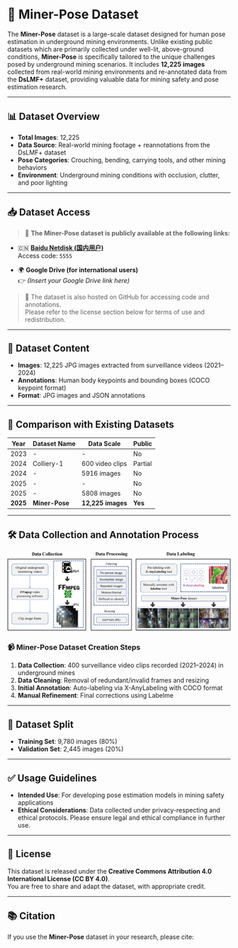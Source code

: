# 🧱 Miner-Pose Dataset

The **Miner-Pose** dataset is a large-scale dataset designed for human pose estimation in underground mining environments. Unlike existing public datasets which are primarily collected under well-lit, above-ground conditions, **Miner-Pose** is specifically tailored to the unique challenges posed by underground mining scenarios. It includes **12,225 images** collected from real-world mining environments and re-annotated data from the **DsLMF+** dataset, providing valuable data for mining safety and pose estimation research.

---

## 📊 Dataset Overview

- **Total Images**: 12,225
- **Data Source**: Real-world mining footage + reannotations from the DsLMF+ dataset
- **Pose Categories**: Crouching, bending, carrying tools, and other mining behaviors
- **Environment**: Underground mining conditions with occlusion, clutter, and poor lighting

---

## 📥 Dataset Access

> 🔗 **The Miner-Pose dataset is publicly available at the following links:**

- 🇨🇳 **[Baidu Netdisk (国内用户)](https://pan.baidu.com/s/1_otJGyCM1NCT3RBdsO-N0w?pwd=5555)**  
  Access code: `5555`

- 🌍 **Google Drive (for international users)**  
  👉 *(Insert your Google Drive link here)*

> 📝 The dataset is also hosted on GitHub for accessing code and annotations.  
> Please refer to the license section below for terms of use and redistribution.

---

## 📁 Dataset Content

- **Images**: 12,225 JPG images extracted from surveillance videos (2021–2024)
- **Annotations**: Human body keypoints and bounding boxes (COCO keypoint format)
- **Format**: JPG images and JSON annotations

---

## 📌 Comparison with Existing Datasets

| Year | Dataset Name | Data Scale       | Public |
|------|--------------|------------------|--------|
| 2023 | -            | -                | No     |
| 2024 | Colliery-1   | 600 video clips  | Partial |
| 2024 | -            | 5916 images      | No     |
| 2025 | -            | -                | No     |
| 2025 | -            | 5808 images      | No     |
| **2025** | **Miner-Pose** | **12,225 images** | **Yes** |

---

## 🛠️ Data Collection and Annotation Process

![Annotation Process](https://github.com/ITVR-lab/Miner-Pose/blob/main/process.png)

### 📹 Miner-Pose Dataset Creation Steps

1. **Data Collection**: 400 surveillance video clips recorded (2021–2024) in underground mines  
2. **Data Cleaning**: Removal of redundant/invalid frames and resizing  
3. **Initial Annotation**: Auto-labeling via X-AnyLabeling with COCO format  
4. **Manual Refinement**: Final corrections using Labelme

---

## 🧪 Dataset Split

- **Training Set**: 9,780 images (80%)
- **Validation Set**: 2,445 images (20%)

---

## ✅ Usage Guidelines

- **Intended Use**: For developing pose estimation models in mining safety applications
- **Ethical Considerations**: Data collected under privacy-respecting and ethical protocols. Please ensure legal and ethical compliance in further use.

---

## 📄 License

This dataset is released under the **Creative Commons Attribution 4.0 International License (CC BY 4.0)**.  
You are free to share and adapt the dataset, with appropriate credit.

---

## 📚 Citation

If you use the **Miner-Pose** dataset in your research, please cite:

